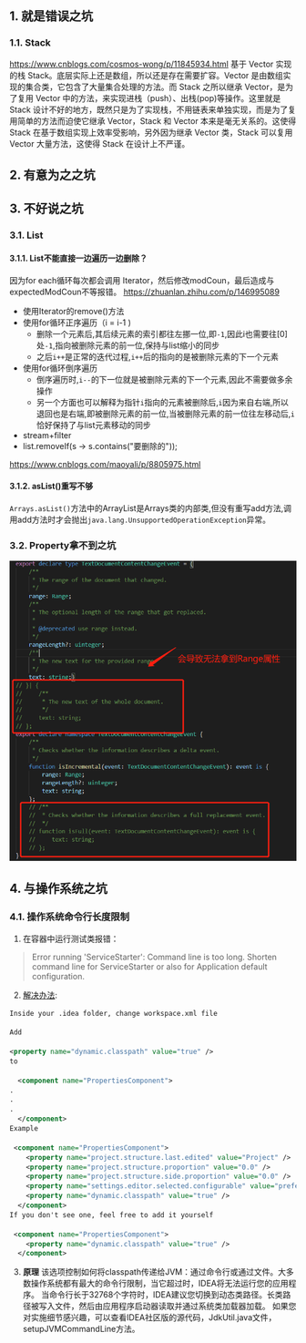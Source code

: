 ## 1. 就是错误之坑
### 1.1. Stack
https://www.cnblogs.com/cosmos-wong/p/11845934.html
基于 Vector 实现的栈 Stack。底层实际上还是数组，所以还是存在需要扩容。Vector 是由数组实现的集合类，它包含了大量集合处理的方法。而 Stack 之所以继承 Vector，是为了复用 Vector 中的方法，来实现进栈（push）、出栈(pop)等操作。这里就是 Stack 设计不好的地方，既然只是为了实现栈，不用链表来单独实现，而是为了复用简单的方法而迫使它继承 Vector，Stack 和 Vector 本来是毫无关系的。这使得 Stack 在基于数组实现上效率受影响，另外因为继承 Vector 类，Stack 可以复用 Vector 大量方法，这使得 Stack 在设计上不严谨。
## 2. 有意为之之坑
## 3. 不好说之坑
### 3.1. List
#### 3.1.1. List不能直接一边遍历一边删除？
因为for each循环每次都会调用 Iterator，然后修改modCoun，最后造成与expectedModCoun不等报错。
https://zhuanlan.zhihu.com/p/146995089
- 使用Iterator的remove()方法
- 使用for循环正序遍历（i = i-1 ) 
    - 删除一个元素后,其后续元素的索引都往左挪一位,即`-1`,因此i也需要往[0]处`-1`,指向被删除元素的前一位,保持与list缩小的同步
    - 之后`i++`是正常的迭代过程,`i++`后的指向的是被删除元素的下一个元素
- 使用for循环倒序遍历
    - 倒序遍历时,`i--`的下一位就是被删除元素的下一个元素,因此不需要做多余操作
    - 另一个方面也可以解释为指针`i`指向的元素被删除后,`i`因为来自右端,所以退回也是右端,即被删除元素的前一位,当被删除元素的前一位往左移动后,`i`恰好保持了与list元素移动的同步
- stream+filter
- list.removeIf(s -> s.contains("要删除的"));

https://www.cnblogs.com/maoyali/p/8805975.html
#### 3.1.2. asList()重写不够
`Arrays.asList()`方法中的ArrayList是Arrays类的内部类,但没有重写add方法,调用add方法时才会抛出`java.lang.UnsupportedOperationException`异常。
### 3.2. Property拿不到之坑
![](_v_images/20210331190512257_21036.png)
## 4. 与操作系统之坑
### 4.1. 操作系统命令行长度限制
1. 在容器中运行测试类报错：
>Error running 'ServiceStarter': Command line is too long. Shorten command line for ServiceStarter or also for Application default configuration.

2. [解决办法](https://stackoverflow.com/questions/47926382/how-to-configure-shorten-command-line-method-for-whole-project-in-intellij):

```xml
Inside your .idea folder, change workspace.xml file

Add

<property name="dynamic.classpath" value="true" />
to

  <component name="PropertiesComponent">
.
.
.
  </component>
Example

 <component name="PropertiesComponent">
    <property name="project.structure.last.edited" value="Project" />
    <property name="project.structure.proportion" value="0.0" />
    <property name="project.structure.side.proportion" value="0.0" />
    <property name="settings.editor.selected.configurable" value="preferences.pluginManager" />
    <property name="dynamic.classpath" value="true" />
  </component>
If you don't see one, feel free to add it yourself

 <component name="PropertiesComponent">
    <property name="dynamic.classpath" value="true" />
  </component>
```
3. **原理**
该选项控制如何将classpath传递给JVM：通过命令行或通过文件。大多数操作系统都有最大的命令行限制，当它超过时，IDEA将无法运行您的应用程序。 当命令行长于32768个字符时，IDEA建议您切换到动态类路径。长类路径被写入文件，然后由应用程序启动器读取并通过系统类加载器加载。 如果您对实施细节感兴趣，可以查看IDEA社区版的源代码，JdkUtil.java文件，setupJVMCommandLine方法。